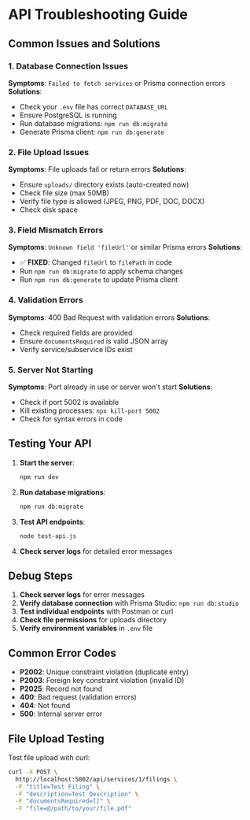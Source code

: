 # API Troubleshooting Guide

## Common Issues and Solutions

### 1. Database Connection Issues
**Symptoms**: `Failed to fetch services` or Prisma connection errors
**Solutions**:
- Check your `.env` file has correct `DATABASE_URL`
- Ensure PostgreSQL is running
- Run database migrations: `npm run db:migrate`
- Generate Prisma client: `npm run db:generate`

### 2. File Upload Issues
**Symptoms**: File uploads fail or return errors
**Solutions**:
- Ensure `uploads/` directory exists (auto-created now)
- Check file size (max 50MB)
- Verify file type is allowed (JPEG, PNG, PDF, DOC, DOCX)
- Check disk space

### 3. Field Mismatch Errors
**Symptoms**: `Unknown field 'fileUrl'` or similar Prisma errors
**Solutions**:
- ✅ **FIXED**: Changed `fileUrl` to `filePath` in code
- Run `npm run db:migrate` to apply schema changes
- Run `npm run db:generate` to update Prisma client

### 4. Validation Errors
**Symptoms**: 400 Bad Request with validation errors
**Solutions**:
- Check required fields are provided
- Ensure `documentsRequired` is valid JSON array
- Verify service/subservice IDs exist

### 5. Server Not Starting
**Symptoms**: Port already in use or server won't start
**Solutions**:
- Check if port 5002 is available
- Kill existing processes: `npx kill-port 5002`
- Check for syntax errors in code

## Testing Your API

1. **Start the server**:
   ```bash
   npm run dev
   ```

2. **Run database migrations**:
   ```bash
   npm run db:migrate
   ```

3. **Test API endpoints**:
   ```bash
   node test-api.js
   ```

4. **Check server logs** for detailed error messages

## Debug Steps

1. **Check server logs** for error messages
2. **Verify database connection** with Prisma Studio: `npm run db:studio`
3. **Test individual endpoints** with Postman or curl
4. **Check file permissions** for uploads directory
5. **Verify environment variables** in `.env` file

## Common Error Codes

- **P2002**: Unique constraint violation (duplicate entry)
- **P2003**: Foreign key constraint violation (invalid ID)
- **P2025**: Record not found
- **400**: Bad request (validation errors)
- **404**: Not found
- **500**: Internal server error

## File Upload Testing

Test file upload with curl:
```bash
curl -X POST \
  http://localhost:5002/api/services/1/filings \
  -F "title=Test Filing" \
  -F "description=Test Description" \
  -F "documentsRequired=[]" \
  -F "file=@/path/to/your/file.pdf"
``` 